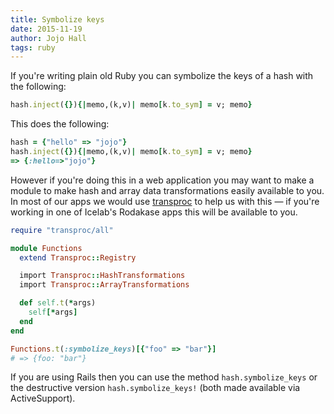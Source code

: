 ```yaml
---
title: Symbolize keys
date: 2015-11-19
author: Jojo Hall
tags: ruby
---
```


If you're writing plain old Ruby you can symbolize the keys of a hash with the following:

```ruby
hash.inject({}){|memo,(k,v)| memo[k.to_sym] = v; memo}
```

This does the following:

```ruby
hash = {"hello" => "jojo"}
hash.inject({}){|memo,(k,v)| memo[k.to_sym] = v; memo}
=> {:hello=>"jojo"}
```

However if you're doing this in a web application you may want to make a module to make hash and array data transformations easily available to you. In most of our apps we would use [transproc](https://github.com/solnic/transproc) to help us with this — if you're working in one of Icelab's Rodakase apps this will be available to you.

```ruby
require "transproc/all"

module Functions
  extend Transproc::Registry

  import Transproc::HashTransformations
  import Transproc::ArrayTransformations

  def self.t(*args)
    self[*args]
  end
end

Functions.t(:symbolize_keys)[{"foo" => "bar"}]
# => {foo: "bar"}
```

If you are using Rails then you can use the method `hash.symbolize_keys` or the destructive version `hash.symbolize_keys!`
(both made available via ActiveSupport).
